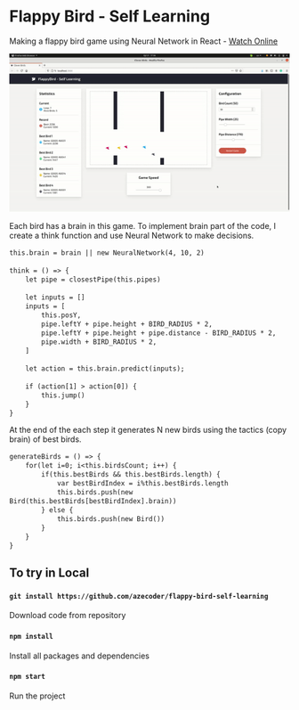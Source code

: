 # Flappy Bird - Self Learning

Making a flappy bird game using Neural Network in React - [Watch Online](https://5f68cd7fbb1d8000082482e7--laughing-lichterman-e703a1.netlify.app/)

![image](https://github.com/azecoder/flappy-bird-self-learning/blob/master/cleverbirds.gif)

Each bird has a brain in this game. To implement brain part of the code, I create a think function and use Neural Network to make decisions. 
```
this.brain = brain || new NeuralNetwork(4, 10, 2)

think = () => {
    let pipe = closestPipe(this.pipes)

    let inputs = []
    inputs = [
        this.posY, 
        pipe.leftY + pipe.height + BIRD_RADIUS * 2, 
        pipe.leftY + pipe.height + pipe.distance - BIRD_RADIUS * 2,
        pipe.width + BIRD_RADIUS * 2,
    ]

    let action = this.brain.predict(inputs);

    if (action[1] > action[0]) {
        this.jump()
    }
}
```

At the end of the each step it generates N new birds using the tactics (copy brain) of best birds.
```
generateBirds = () => {
    for(let i=0; i<this.birdsCount; i++) {
        if(this.bestBirds && this.bestBirds.length) {
            var bestBirdIndex = i%this.bestBirds.length
            this.birds.push(new Bird(this.bestBirds[bestBirdIndex].brain))
        } else {
            this.birds.push(new Bird())
        }
    }
}
```

## To try in Local

#### `git install https://github.com/azecoder/flappy-bird-self-learning`
Download code from repository

#### `npm install`
Install all packages and dependencies

#### `npm start`
Run the project
